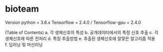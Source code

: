 # bioteam
Version
python = 3.6.x
Tensorflow = 2.4.0 / Tensorflow-gpu = 2.4.0

(Table of Contents)
a. 각 생체신호의 특성
b. 공개데이터에서의 특정 신호 추출
c. 각 생체신호에 따른 전처리
d. 특징 추출방법
e. 추출된 생체신호에 알맞은 알고리즘 적용
f. 딥러닝 및 머신러닝
